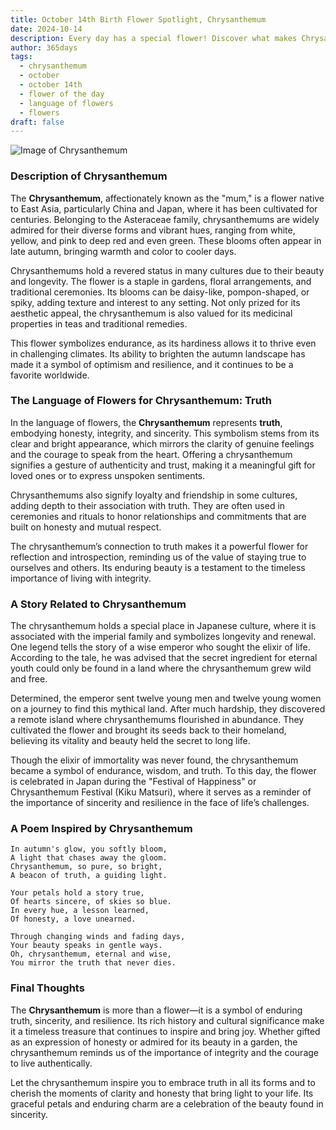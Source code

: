 ```yaml
---
title: October 14th Birth Flower Spotlight, Chrysanthemum
date: 2024-10-14
description: Every day has a special flower! Discover what makes Chrysanthemum unique as today’s birth flower and its symbolic meaning.
author: 365days
tags:
  - chrysanthemum
  - october
  - october 14th
  - flower of the day
  - language of flowers
  - flowers
draft: false
---
```


![Image of Chrysanthemum](https://cdn.pixabay.com/photo/2022/08/17/15/21/flower-7392770_1280.jpg#center)


### Description of Chrysanthemum

The **Chrysanthemum**, affectionately known as the "mum," is a flower native to East Asia, particularly China and Japan, where it has been cultivated for centuries. Belonging to the Asteraceae family, chrysanthemums are widely admired for their diverse forms and vibrant hues, ranging from white, yellow, and pink to deep red and even green. These blooms often appear in late autumn, bringing warmth and color to cooler days.

Chrysanthemums hold a revered status in many cultures due to their beauty and longevity. The flower is a staple in gardens, floral arrangements, and traditional ceremonies. Its blooms can be daisy-like, pompon-shaped, or spiky, adding texture and interest to any setting. Not only prized for its aesthetic appeal, the chrysanthemum is also valued for its medicinal properties in teas and traditional remedies.

This flower symbolizes endurance, as its hardiness allows it to thrive even in challenging climates. Its ability to brighten the autumn landscape has made it a symbol of optimism and resilience, and it continues to be a favorite worldwide.

### The Language of Flowers for Chrysanthemum: Truth

In the language of flowers, the **Chrysanthemum** represents **truth**, embodying honesty, integrity, and sincerity. This symbolism stems from its clear and bright appearance, which mirrors the clarity of genuine feelings and the courage to speak from the heart. Offering a chrysanthemum signifies a gesture of authenticity and trust, making it a meaningful gift for loved ones or to express unspoken sentiments.

Chrysanthemums also signify loyalty and friendship in some cultures, adding depth to their association with truth. They are often used in ceremonies and rituals to honor relationships and commitments that are built on honesty and mutual respect.

The chrysanthemum’s connection to truth makes it a powerful flower for reflection and introspection, reminding us of the value of staying true to ourselves and others. Its enduring beauty is a testament to the timeless importance of living with integrity.

### A Story Related to Chrysanthemum

The chrysanthemum holds a special place in Japanese culture, where it is associated with the imperial family and symbolizes longevity and renewal. One legend tells the story of a wise emperor who sought the elixir of life. According to the tale, he was advised that the secret ingredient for eternal youth could only be found in a land where the chrysanthemum grew wild and free.

Determined, the emperor sent twelve young men and twelve young women on a journey to find this mythical land. After much hardship, they discovered a remote island where chrysanthemums flourished in abundance. They cultivated the flower and brought its seeds back to their homeland, believing its vitality and beauty held the secret to long life.

Though the elixir of immortality was never found, the chrysanthemum became a symbol of endurance, wisdom, and truth. To this day, the flower is celebrated in Japan during the "Festival of Happiness" or Chrysanthemum Festival (Kiku Matsuri), where it serves as a reminder of the importance of sincerity and resilience in the face of life’s challenges.

### A Poem Inspired by Chrysanthemum

```
In autumn's glow, you softly bloom,  
A light that chases away the gloom.  
Chrysanthemum, so pure, so bright,  
A beacon of truth, a guiding light.  

Your petals hold a story true,  
Of hearts sincere, of skies so blue.  
In every hue, a lesson learned,  
Of honesty, a love unearned.  

Through changing winds and fading days,  
Your beauty speaks in gentle ways.  
Oh, chrysanthemum, eternal and wise,  
You mirror the truth that never dies.  
```

### Final Thoughts

The **Chrysanthemum** is more than a flower—it is a symbol of enduring truth, sincerity, and resilience. Its rich history and cultural significance make it a timeless treasure that continues to inspire and bring joy. Whether gifted as an expression of honesty or admired for its beauty in a garden, the chrysanthemum reminds us of the importance of integrity and the courage to live authentically.

Let the chrysanthemum inspire you to embrace truth in all its forms and to cherish the moments of clarity and honesty that bring light to your life. Its graceful petals and enduring charm are a celebration of the beauty found in sincerity.